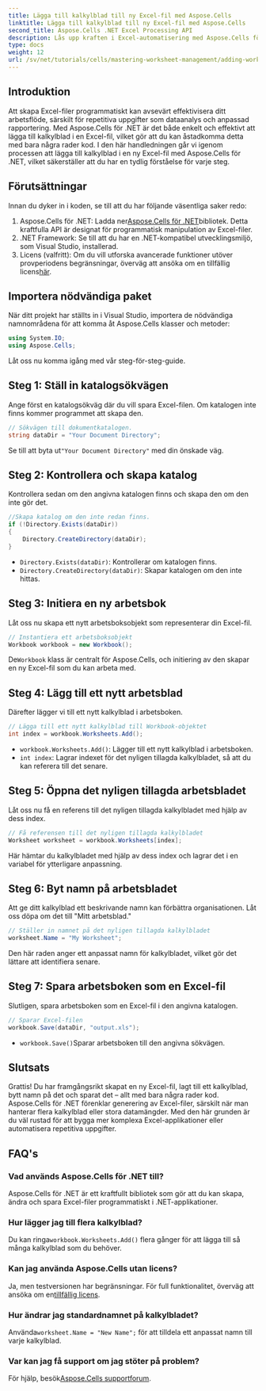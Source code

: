 ```yaml
---
title: Lägga till kalkylblad till ny Excel-fil med Aspose.Cells
linktitle: Lägga till kalkylblad till ny Excel-fil med Aspose.Cells
second_title: Aspose.Cells .NET Excel Processing API
description: Lås upp kraften i Excel-automatisering med Aspose.Cells för .NET. Denna steg-för-steg handledning guidar dig genom att skapa Excel-filer programmatiskt, lägga till och byta namn på kalkylblad och spara ditt arbete utan ansträngning.
type: docs
weight: 12
url: /sv/net/tutorials/cells/mastering-worksheet-management/adding-worksheets-to-new-excel-file/
---
```

## Introduktion

Att skapa Excel-filer programmatiskt kan avsevärt effektivisera ditt arbetsflöde, särskilt för repetitiva uppgifter som dataanalys och anpassad rapportering. Med Aspose.Cells för .NET är det både enkelt och effektivt att lägga till kalkylblad i en Excel-fil, vilket gör att du kan åstadkomma detta med bara några rader kod. I den här handledningen går vi igenom processen att lägga till kalkylblad i en ny Excel-fil med Aspose.Cells för .NET, vilket säkerställer att du har en tydlig förståelse för varje steg.

## Förutsättningar

Innan du dyker in i koden, se till att du har följande väsentliga saker redo:

1.  Aspose.Cells för .NET: Ladda ner[Aspose.Cells för .NET](https://releases.aspose.com/cells/net/)bibliotek. Detta kraftfulla API är designat för programmatisk manipulation av Excel-filer.
2. .NET Framework: Se till att du har en .NET-kompatibel utvecklingsmiljö, som Visual Studio, installerad.
3.  Licens (valfritt): Om du vill utforska avancerade funktioner utöver provperiodens begränsningar, överväg att ansöka om en tillfällig licens[här](https://purchase.aspose.com/temporary-license/).

## Importera nödvändiga paket

När ditt projekt har ställts in i Visual Studio, importera de nödvändiga namnområdena för att komma åt Aspose.Cells klasser och metoder:

```csharp
using System.IO;
using Aspose.Cells;
```

Låt oss nu komma igång med vår steg-för-steg-guide.

## Steg 1: Ställ in katalogsökvägen

Ange först en katalogsökväg där du vill spara Excel-filen. Om katalogen inte finns kommer programmet att skapa den.

```csharp
// Sökvägen till dokumentkatalogen.
string dataDir = "Your Document Directory";
```

 Se till att byta ut`"Your Document Directory"` med din önskade väg.

## Steg 2: Kontrollera och skapa katalog

Kontrollera sedan om den angivna katalogen finns och skapa den om den inte gör det.

```csharp
//Skapa katalog om den inte redan finns.
if (!Directory.Exists(dataDir))
{
    Directory.CreateDirectory(dataDir);
}
```

- `Directory.Exists(dataDir)`: Kontrollerar om katalogen finns.
- `Directory.CreateDirectory(dataDir)`: Skapar katalogen om den inte hittas.

## Steg 3: Initiera en ny arbetsbok

Låt oss nu skapa ett nytt arbetsboksobjekt som representerar din Excel-fil.

```csharp
// Instantiera ett arbetsboksobjekt
Workbook workbook = new Workbook();
```

 De`Workbook` klass är centralt för Aspose.Cells, och initiering av den skapar en ny Excel-fil som du kan arbeta med.

## Steg 4: Lägg till ett nytt arbetsblad

Därefter lägger vi till ett nytt kalkylblad i arbetsboken.

```csharp
// Lägga till ett nytt kalkylblad till Workbook-objektet
int index = workbook.Worksheets.Add();
```

- `workbook.Worksheets.Add()`: Lägger till ett nytt kalkylblad i arbetsboken.
- `int index`: Lagrar indexet för det nyligen tillagda kalkylbladet, så att du kan referera till det senare.

## Steg 5: Öppna det nyligen tillagda arbetsbladet

Låt oss nu få en referens till det nyligen tillagda kalkylbladet med hjälp av dess index.

```csharp
// Få referensen till det nyligen tillagda kalkylbladet
Worksheet worksheet = workbook.Worksheets[index];
```

Här hämtar du kalkylbladet med hjälp av dess index och lagrar det i en variabel för ytterligare anpassning.

## Steg 6: Byt namn på arbetsbladet

Att ge ditt kalkylblad ett beskrivande namn kan förbättra organisationen. Låt oss döpa om det till "Mitt arbetsblad."

```csharp
// Ställer in namnet på det nyligen tillagda kalkylbladet
worksheet.Name = "My Worksheet";
```

Den här raden anger ett anpassat namn för kalkylbladet, vilket gör det lättare att identifiera senare.

## Steg 7: Spara arbetsboken som en Excel-fil

Slutligen, spara arbetsboken som en Excel-fil i den angivna katalogen.

```csharp
// Sparar Excel-filen
workbook.Save(dataDir, "output.xls");
```

- `workbook.Save()`Sparar arbetsboken till den angivna sökvägen.

## Slutsats

Grattis! Du har framgångsrikt skapat en ny Excel-fil, lagt till ett kalkylblad, bytt namn på det och sparat det – allt med bara några rader kod. Aspose.Cells för .NET förenklar generering av Excel-filer, särskilt när man hanterar flera kalkylblad eller stora datamängder. Med den här grunden är du väl rustad för att bygga mer komplexa Excel-applikationer eller automatisera repetitiva uppgifter.

## FAQ's

### Vad används Aspose.Cells för .NET till?
Aspose.Cells för .NET är ett kraftfullt bibliotek som gör att du kan skapa, ändra och spara Excel-filer programmatiskt i .NET-applikationer.

### Hur lägger jag till flera kalkylblad?
 Du kan ringa`workbook.Worksheets.Add()` flera gånger för att lägga till så många kalkylblad som du behöver.

### Kan jag använda Aspose.Cells utan licens?
 Ja, men testversionen har begränsningar. För full funktionalitet, överväg att ansöka om en[tillfällig licens](https://purchase.aspose.com/temporary-license/).

### Hur ändrar jag standardnamnet på kalkylbladet?
 Använda`worksheet.Name = "New Name";` för att tilldela ett anpassat namn till varje kalkylblad.

### Var kan jag få support om jag stöter på problem?
För hjälp, besök[Aspose.Cells supportforum](https://forum.aspose.com/c/cells/9).